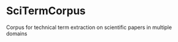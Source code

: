 SciTermCorpus
==============

Corpus for technical term extraction on scientific papers in multiple domains
